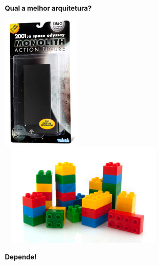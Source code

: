 ## Qual a melhor arquitetura?

<img src="static/monolith2.png" class="transparent" width="225px" />
<img src="static/lego.png" class="transparent" width="450px" style="margin-left: 20px" />

## Depende! <!-- .element: class="fragment" data-fragment-index="1" -->
